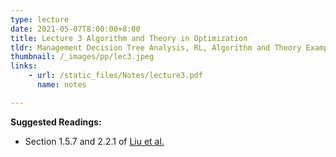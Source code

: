 ```yaml
---
type: lecture
date: 2021-05-07T8:00:00+8:00
title: Lecture 3 Algorithm and Theory in Optimization
tldr: Management Decision Tree Analysis, RL, Algorithm and Theory Examples
thumbnail: /_images/pp/lec3.jpeg
links: 
    - url: /static_files/Notes/lecture3.pdf
      name: notes

---
```

**Suggested Readings:**

- Section 1.5.7 and 2.2.1 of [Liu et al.](http://bicmr.pku.edu.cn/~wenzw/optbook/opt1.pdf)


